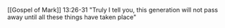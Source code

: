 [[Gospel of Mark]] 13:26-31 
"Truly I tell you, this generation will not pass away until all these things have taken place"